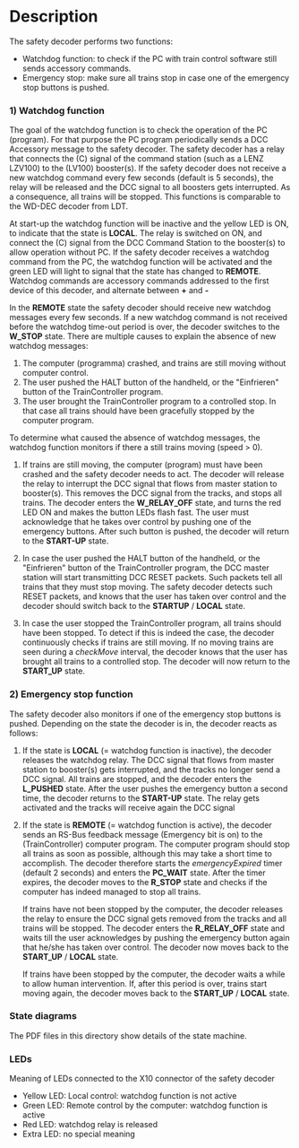 # <a name="Description"></a>Description #

The safety decoder performs two functions:
- Watchdog function: to check if the PC with train control software still sends accessory commands.
- Emergency stop: make sure all trains stop in case one of the emergency stop buttons is pushed.


### 1) Watchdog function ###
The goal of the watchdog function is to check the operation of the PC (program). For that purpose the PC program periodically sends a DCC Accessory message to the safety decoder.
The safety decoder has a relay that connects the (C) signal of the command station (such as a LENZ LZV100) to the (LV100) booster(s). If the safety decoder does not receive a new watchdog command every few seconds (default is 5 seconds), the relay will be released and the DCC signal to all boosters gets interrupted. As a consequence, all trains will be stopped.
This functions is comparable to the WD-DEC decoder from LDT.

At start-up the watchdog function will be inactive and the yellow LED is ON, to indicate that the state is **LOCAL**. The relay is switched on ON, and connect the (C) signal from the DCC Command Station to the booster(s) to allow operation without PC.
If the safety decoder receives a watchdog command from the PC, the watchdog function will be activated and the green LED will light to signal that the state has changed to **REMOTE**. Watchdog commands are accessory commands addressed to the first device of this decoder, and alternate between **+** and **-**

In the **REMOTE** state the safety decoder should receive new watchdog messages every few seconds. If a new watchdog command is not received before the watchdog time-out period is over, the decoder switches to the **W_STOP** state. There are multiple causes to explain the absence of new watchdog messages:
1. The computer (programma) crashed, and trains are still moving without computer control.
2. The user pushed the HALT button of the handheld, or the "Einfrieren" button of the TrainController program.
3. The user brought the TrainController program to a controlled stop. In that case all trains should have been gracefully stopped by the computer program.

To determine what caused the absence of watchdog messages, the watchdog function monitors if there a still trains moving (speed > 0).

1. If trains are still moving, the computer (program) must have been crashed and the safety decoder needs to act. The decoder will release the relay to interrupt the DCC signal that flows from master station to booster(s). This removes the DCC signal from the tracks, and stops all trains. The decoder enters the **W_RELAY_OFF** state, and turns the red LED ON and makes the button LEDs flash fast. The user must acknowledge that he  takes over control by pushing one of the emergency buttons. After such button is pushed, the  decoder will return to the **START-UP** state.

2. In case the user pushed the HALT button of the handheld, or the "Einfrieren" button of the TrainController program, the DCC master station will start transmitting DCC RESET packets. Such packets tell all trains that they must stop moving. The safety decoder detects such RESET packets, and knows that the user has taken over control and the decoder should switch back to the **STARTUP** / **LOCAL** state.

3. In case the user stopped the TrainController program, all trains should have been stopped. To detect if this is indeed the case, the decoder continuously checks if trains are still moving. If no moving trains are seen during a *checkMove* interval, the decoder knows that the user has brought all trains to a controlled stop. The decoder will now return to the **START_UP** state.


### 2) Emergency stop function ###
The safety decoder also monitors if one of the emergency stop buttons is pushed. Depending on the state the decoder is in, the decoder reacts as follows:

1. If the state is **LOCAL** (= watchdog function is inactive), the decoder releases the watchdog relay. The DCC signal that flows from master station to booster(s) gets interrupted, and the tracks no longer send a DCC signal. All trains are stopped, and the decoder enters the **L_PUSHED** state. After the user pushes the emergency button a second time, the  decoder returns to the **START-UP** state. The relay gets activated and the tracks will receive again the DCC signal

2. If the state is **REMOTE** (= watchdog function is active), the decoder sends an RS-Bus feedback message (Emergency bit is on) to the (TrainController) computer program. The computer program should stop all trains as soon as possible, although this may take a short time to accomplish. The decoder  therefore starts the *emergencyExpired* timer (default 2 seconds) and enters the **PC_WAIT** state. After the timer expires, the decoder moves to the **R_STOP** state and checks if the computer has indeed managed to stop all trains.  

   If trains have not been stopped by the computer, the decoder releases the relay to ensure the DCC signal gets removed from the tracks and all trains will be stopped. The decoder enters the **R_RELAY_OFF** state and waits till the user acknowledges by pushing the emergency button again that he/she has taken over control. The decoder now moves back to the **START_UP** / **LOCAL** state.

   If trains have been stopped by the computer, the decoder waits a while to allow human intervention. If, after this period is over, trains start moving again, the decoder moves back to the **START_UP** / **LOCAL** state.

### State diagrams ###
The PDF files in this directory show details of the state machine.

### LEDs ###

Meaning of LEDs connected to the X10 connector of the safety decoder
- Yellow LED: Local control: watchdog function is not active
- Green  LED: Remote control by the computer: watchdog function is active
- Red    LED: watchdog relay is released
- Extra  LED: no special meaning
